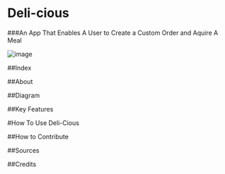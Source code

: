 # Deli-cious


###An App That Enables A User to Create a Custom Order and Aquire A Meal

![image](https://github.com/Sahara65/Deli-cious/assets/147072879/c16fc0e1-2e0e-4b4b-99fa-9e9e40d5e87e)

 

##Index

##About 

##Diagram

##Key Features 

#How To Use Deli-Cious

##How to Contribute 

##Sources

##Credits 

